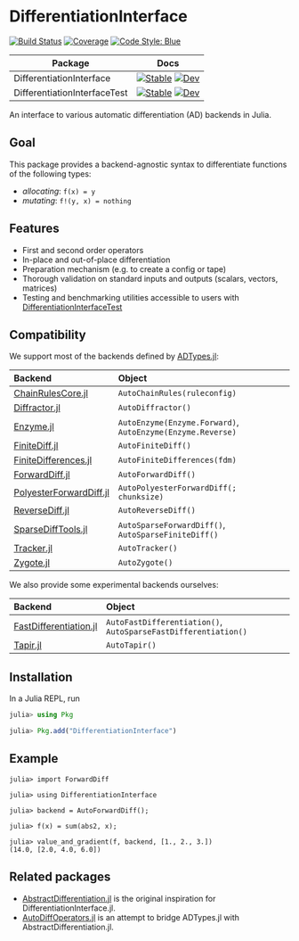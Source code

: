 # DifferentiationInterface

[![Build Status](https://github.com/gdalle/DifferentiationInterface.jl/actions/workflows/CI.yml/badge.svg?branch=main)](https://github.com/gdalle/DifferentiationInterface.jl/actions/workflows/CI.yml?query=branch%3Amain)
[![Coverage](https://codecov.io/gh/gdalle/DifferentiationInterface.jl/branch/main/graph/badge.svg)](https://app.codecov.io/gh/gdalle/DifferentiationInterface.jl)
[![Code Style: Blue](https://img.shields.io/badge/code%20style-blue-4495d1.svg)](https://github.com/invenia/BlueStyle)

| Package                      | Docs                                                                                                                                                                                                                                                                                                       |
| ---------------------------- | -----------------------------------------------------------------------------------------------------------------------------------------------------------------------------------------------------------------------------------------------------------------------------------------------------------|
| DifferentiationInterface     | [![Stable](https://img.shields.io/badge/docs-stable-blue.svg)](https://gdalle.github.io/DifferentiationInterface.jl/DifferentiationInterface/stable/)     [![Dev](https://img.shields.io/badge/docs-dev-blue.svg)](https://gdalle.github.io/DifferentiationInterface.jl/DifferentiationInterface/dev/)     |
| DifferentiationInterfaceTest | [![Stable](https://img.shields.io/badge/docs-stable-blue.svg)](https://gdalle.github.io/DifferentiationInterface.jl/DifferentiationInterfaceTest/stable/) [![Dev](https://img.shields.io/badge/docs-dev-blue.svg)](https://gdalle.github.io/DifferentiationInterface.jl/DifferentiationInterfaceTest/dev/) |

An interface to various automatic differentiation (AD) backends in Julia.

## Goal

This package provides a backend-agnostic syntax to differentiate functions of the following types:

- _allocating_: `f(x) = y`
- _mutating_: `f!(y, x) = nothing`

## Features

- First and second order operators
- In-place and out-of-place differentiation
- Preparation mechanism (e.g. to create a config or tape)
- Thorough validation on standard inputs and outputs (scalars, vectors, matrices)
- Testing and benchmarking utilities accessible to users with [DifferentiationInterfaceTest](https://github.com/gdalle/DifferentiationInterface.jl/tree/main/DifferentiationInterfaceTest)

## Compatibility

We support most of the backends defined by [ADTypes.jl](https://github.com/SciML/ADTypes.jl):

| Backend                                                                         | Object                                                     |
| :------------------------------------------------------------------------------ | :--------------------------------------------------------- |
| [ChainRulesCore.jl](https://github.com/JuliaDiff/ChainRulesCore.jl)             | `AutoChainRules(ruleconfig)`                               |
| [Diffractor.jl](https://github.com/JuliaDiff/Diffractor.jl)                     | `AutoDiffractor()`                                         |
| [Enzyme.jl](https://github.com/EnzymeAD/Enzyme.jl)                              | `AutoEnzyme(Enzyme.Forward)`, `AutoEnzyme(Enzyme.Reverse)` |
| [FiniteDiff.jl](https://github.com/JuliaDiff/FiniteDiff.jl)                     | `AutoFiniteDiff()`                                         |
| [FiniteDifferences.jl](https://github.com/JuliaDiff/FiniteDifferences.jl)       | `AutoFiniteDifferences(fdm)`                               |
| [ForwardDiff.jl](https://github.com/JuliaDiff/ForwardDiff.jl)                   | `AutoForwardDiff()`                                        |
| [PolyesterForwardDiff.jl](https://github.com/JuliaDiff/PolyesterForwardDiff.jl) | `AutoPolyesterForwardDiff(; chunksize)`                    |
| [ReverseDiff.jl](https://github.com/JuliaDiff/ReverseDiff.jl)                   | `AutoReverseDiff()`                                        |
| [SparseDiffTools.jl](https://github.com/JuliaDiff/SparseDiffTools.jl)           | `AutoSparseForwardDiff()`, `AutoSparseFiniteDiff()`        |
| [Tracker.jl](https://github.com/FluxML/Tracker.jl)                              | `AutoTracker()`                                            |
| [Zygote.jl](https://github.com/FluxML/Zygote.jl)                                | `AutoZygote()`                                             |

We also provide some experimental backends ourselves:

| Backend                                                                          | Object                                                         |
| :------------------------------------------------------------------------------- | :------------------------------------------------------------- |
| [FastDifferentiation.jl](https://github.com/brianguenter/FastDifferentiation.jl) | `AutoFastDifferentiation()`, `AutoSparseFastDifferentiation()` |
| [Tapir.jl](https://github.com/withbayes/Tapir.jl)                                | `AutoTapir()`                                                  |

## Installation

In a Julia REPL, run

```julia
julia> using Pkg

julia> Pkg.add("DifferentiationInterface")
```

## Example

```jldoctest readme
julia> import ForwardDiff

julia> using DifferentiationInterface

julia> backend = AutoForwardDiff();

julia> f(x) = sum(abs2, x);

julia> value_and_gradient(f, backend, [1., 2., 3.])
(14.0, [2.0, 4.0, 6.0])
```

## Related packages

- [AbstractDifferentiation.jl](https://github.com/JuliaDiff/AbstractDifferentiation.jl) is the original inspiration for DifferentiationInterface.jl.
- [AutoDiffOperators.jl](https://github.com/oschulz/AutoDiffOperators.jl) is an attempt to bridge ADTypes.jl with AbstractDifferentiation.jl.
